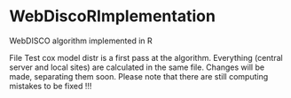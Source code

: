 # WebDiscoRImplementation
WebDISCO algorithm implemented in R

File Test cox model distr is a first pass at the algorithm. Everything (central server and local sites) are calculated in the same file. Changes will be made, separating them soon.
Please note that there are still computing mistakes to be fixed !!!
